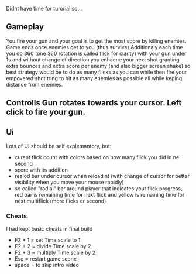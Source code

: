 Didnt have time for turorial so...

<h2>Gameplay</h2>
You fire your gun and your goal is to get the most score by killing enemies. Game ends once enemies get to you (thus survive)
Additionaly each time you do 360 (one 360 rotation is called flick for clarity) with your gun under 1s and without change of direction you enhacne your next shot
granting extra bounces and extra score per enemy (and also bigger screen shake) so best strategy would be to do as many flicks as you can while then fire your empovered shot tring to hit as many enemies as possible all while keping distance from enemies.

<h2>Controlls</h>
Gun rotates towards your cursor. Left click to fire your gun.

<h2>Ui</h2>
Lots of UI should be self explemantory, but:
<ul>
  <li>curent flick count with colors based on how many flick you did in ne second</li>
  <li>score with its addition</li>
  <li>realod bar under cursor when reloadint (with change of cursor for better visibility when you move your mouse rapidly)</li>
  <li>so called "radial" bar around player that indicates your flick progress, red bar is remaining time for next flick and yellow is remaining time for next multiflick (more flicks er second)</li>
</ul>


<h3>Cheats</h3>
I had kept basic cheats in final build
<ul>
  <li>F2 + 1 = set Time.scale to 1</li>
  <li>F2 + 2 = divide Time.scale by 2</li>
  <li>F2 + 3 = multiply Time.scale by 2</li>
  <li>Esc = restart game scene</li>
  <li>space = to skip intro video</li>
</ul>
